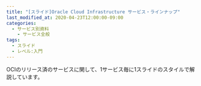 ```yaml
---
title: "[スライド]Oracle Cloud Infrastructure サービス・ラインナップ"
last_modified_at: 2020-04-23T12:00:00-09:00
categories:
  - サービス別資料
    - サービス全般
tags:
  - スライド
  - レベル:入門
---
```


OCIのリリース済のサービスに関して、1サービス毎に1スライドのスタイルで解説しています。  

<div style="max-width:768px">
<script async class="speakerdeck-embed" data-id="df57e649bf8b4cf3a6035b324cc71ae4" data-ratio="1.77777777777778" src="//speakerdeck.com/assets/embed.js"></script>
</div>